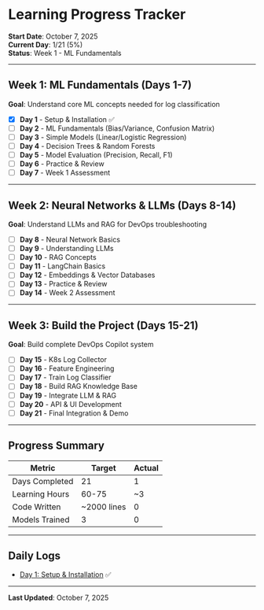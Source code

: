 # Learning Progress Tracker

**Start Date**: October 7, 2025  
**Current Day**: 1/21 (5%)  
**Status**: Week 1 - ML Fundamentals

---

## Week 1: ML Fundamentals (Days 1-7)

**Goal**: Understand core ML concepts needed for log classification

- [x] **Day 1** - Setup & Installation ✅
- [ ] **Day 2** - ML Fundamentals (Bias/Variance, Confusion Matrix)
- [ ] **Day 3** - Simple Models (Linear/Logistic Regression)
- [ ] **Day 4** - Decision Trees & Random Forests
- [ ] **Day 5** - Model Evaluation (Precision, Recall, F1)
- [ ] **Day 6** - Practice & Review
- [ ] **Day 7** - Week 1 Assessment

---

## Week 2: Neural Networks & LLMs (Days 8-14)

**Goal**: Understand LLMs and RAG for DevOps troubleshooting

- [ ] **Day 8** - Neural Network Basics
- [ ] **Day 9** - Understanding LLMs
- [ ] **Day 10** - RAG Concepts
- [ ] **Day 11** - LangChain Basics
- [ ] **Day 12** - Embeddings & Vector Databases
- [ ] **Day 13** - Practice & Review
- [ ] **Day 14** - Week 2 Assessment

---

## Week 3: Build the Project (Days 15-21)

**Goal**: Build complete DevOps Copilot system

- [ ] **Day 15** - K8s Log Collector
- [ ] **Day 16** - Feature Engineering
- [ ] **Day 17** - Train Log Classifier
- [ ] **Day 18** - Build RAG Knowledge Base
- [ ] **Day 19** - Integrate LLM & RAG
- [ ] **Day 20** - API & UI Development
- [ ] **Day 21** - Final Integration & Demo

---

## Progress Summary

| Metric | Target | Actual |
|--------|--------|--------|
| Days Completed | 21 | 1 |
| Learning Hours | 60-75 | ~3 |
| Code Written | ~2000 lines | 0 |
| Models Trained | 3 | 0 |

---

## Daily Logs

- [Day 1: Setup & Installation](DAY01.md) ✅

---

**Last Updated**: October 7, 2025
